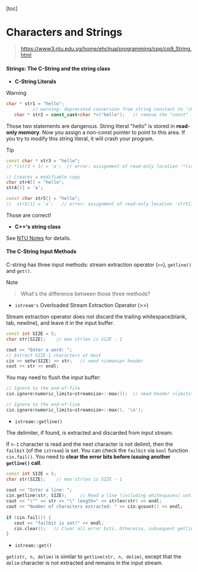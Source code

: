 [toc]

# Characters and Strings

> https://www3.ntu.edu.sg/home/ehchua/programming/cpp/cp9_String.html



#### Strings: The C-String and the string class

* **C-String Literals**

> [!WARNING]
>
> ```c++
> char * str1 = "hello";
>           // warning: deprecated conversion from string constant to 'char*'
>    char * str2 = const_cast<char *>("hello");   // remove the "const"
> ```
>
> Those two statements are dangerous. String literal "hello" is stored in **read-only memory**. Now you assign a non-const pointer to point to this area. If you try to modify this string literal, it will crash your program. 

> [!TIP]
>
> ```c++
> const char * str3 = "hello";
> // *(str3 + 1) = 'a';  // error: assignment of read-only location '*(str3 + 1u)'
> 
> // Creates a modifiable copy
> char str4[] = "hello";
> str4[1] = 'a';
> 
> const char str5[] = "hello";
> //  str5[1] = 'a';   // error: assignment of read-only location 'str5[1]'
> ```
>
> Those are correct! 

* **C++'s string class**

See [NTU Notes](https://www3.ntu.edu.sg/home/ehchua/programming/cpp/cp9_String.html) for details.



#### The C-String Input Methods

C-string has three input methods: stream extraction operator (`>>`), `getline()` and `get()`.

> [!NOTE]
>
> > What's the difference between those three methods?
>
> * `istream's` Overloaded Stream Extraction Operator (>>)
>
> Stream extraction operator does not discard the trailing whitespace(blank, tab, newline), and leave it in the input buffer.
>
> ```c++
> const int SIZE = 5;
> char str[SIZE];    // max strlen is SIZE - 1
> 
> cout << "Enter a word: ";
> // Extract SIZE-1 characters at most
> cin >> setw(SIZE) >> str;   // need <iomanip> header
> cout << str << endl;
> ```
>
> You may need to flush the input buffer:
>
> ```c++
> // Ignore to the end-of-file
> cin.ignore(numeric_limits<streamsize>::max());  // need header <limits>
> 
> // Ignore to the end-of-line
> cin.ignore(numeric_limits<streamsize>::max(), '\n');
> ```
>
> * `istream::getline()`
>
> The delimiter, if found, is extracted and discarded from input stream.
>
> If `n-1` character is read and the next character is not delimit, then the `failbit` (of the `istream`) is set. You can check the `failbit` via `bool` function `cin.fail()`. You need to **clear the error bits before issuing another `getline()` call**.
>
> ```c++
> const int SIZE = 5;
> char str[SIZE];    // max strlen is SIZE - 1
>  
> cout << "Enter a line: ";
> cin.getline(str, SIZE);     // Read a line (including whitespaces) until newline, discard newline
> cout << "\"" << str << "\" length=" << strlen(str) << endl;
> cout << "Number of characters extracted: " << cin.gcount() << endl;
>  
> if (cin.fail()) {
>    cout << "failbit is set!" << endl;
>    cin.clear();   // Clear all error bits. Otherwise, subsequent getline() fails
> }
> ```
>
> * `istream::get()`
>
> `get(str, n, delim)` is similar to `getline(str, n, delim)`, except that the `delim` character is not extracted and remains in the input stream.

